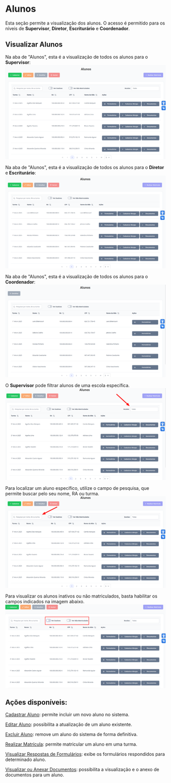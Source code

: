 # Alunos
Esta seção permite a visualização dos alunos. O acesso é permitido para os níveis de **Supervisor**, **Diretor**, **Escriturário** e **Coordenador**.

## Visualizar Alunos

Na aba de "Alunos", esta é a visualização de todos os alunos para o **Supervisor**: 
![Image](../../img/re/aluno/visao_admin.png)

Na aba de "Alunos", esta é a visualização de todos os alunos para o **Diretor** e **Escriturário**: 
![Image](../../img/re/aluno/visao_dir.png)

Na aba de "Alunos", esta é a visualização de todos os alunos para o **Coordenador**: 
![Image](../../img/re/aluno/visao_cor.png)

O **Supervisor** pode filtrar alunos de uma escola específica.
![Image](../../img/re/aluno/filtro_escola.png)

Para localizar um aluno específico, utilize o campo de pesquisa, que permite buscar pelo seu nome, RA ou turma.
![Image](../../img/re/aluno/filtro_aluno.png)

Para visualizar os alunos inativos ou não matriculados, basta habilitar os campos indicados na imagem abaixo.
![Image](../../img/re/aluno/filtro_switch.png)

## Ações disponíveis:

[Cadastrar Aluno](./cadastrar-aluno.md): permite incluir um novo aluno no sistema.

[Editar Aluno](./editar-aluno.md): possibilita a atualização de um aluno existente.

[Excluir Aluno](./excluir-aluno.md): remove um aluno do sistema de forma definitiva.

[Realizar Matrícula](./realizar-matricula.md): permite matricular um aluno em uma turma.

[Visualizar Respostas de Formulários](./visualizar-formularios.md): exibe os formulários respondidos para determinado aluno.

[Visualizar ou Anexar Documentos](./documentos.md): possibilita a visualização e o anexo de documentos para um aluno.